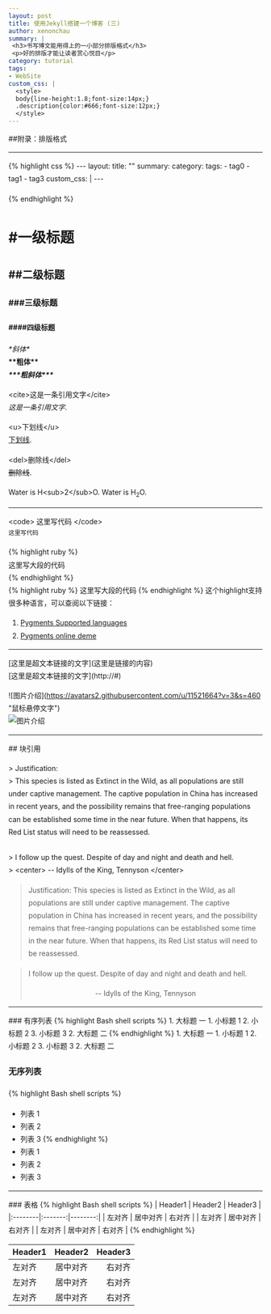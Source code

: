 ```yaml
---
layout: post
title: 使用Jekyll搭建一个博客 (三)
author: xenonchau
summary: |
 <h3>书写博文能用得上的一小部分排版格式</h3>
 <p>好的排版才能让读者赏心悦目</p>
category: tutorial
tags:
- WebSite
custom_css: |
  <style>
  body{line-height:1.8;font-size:14px;}
  .description{color:#666;font-size:12px;}
  </style>
---
```


##附录：排版格式

<hr>
{% highlight css %}
<!--YAML头的使用方法-->
---
layout: <!--布局模板-->
title: "<!--标题-->"
summary: <!--描述-->
category: <!--分类仓库-->
tags: <!--标签-->
- tag0
- tag1
- tag3
custom_css: | <!--自定义样式表-->
 <style>
 body {
 line-height: 1.8;
 font-size:1 4px;
 }
 .description {
 color: #666;
 font-size: 12px;
 }
 </style>
---
 <!-- 块内容定义要注意" | "分隔符前面有一个空格，按照规范所有" : "声明后必须有一个空格；
新起一行的代码块，至少必须有一个缩进符，且缩进符为空格，不能为tab制表符等其他空白。
由于规范没有要求使用严格的JSON定义方法，所以属性和属性值不强制要求使用引号括起来。-->

{% endhighlight %}

# &#35;一级标题

## &#35;&#35;二级标题

### &#35;&#35;&#35;三级标题

#### &#35;&#35;&#35;&#35;四级标题

*&#42;斜体&#42;*<br>
**&#42;&#42;粗体&#42;&#42;**<br>
***&#42;&#42;&#42;粗斜体&#42;&#42;&#42;***

&lt;cite&gt;这是一条引用文字&lt;/cite&gt;<br>
<cite>这是一条引用文字</cite>. 

&lt;u&gt;下划线&lt;/u&gt;<br>
<u>下划线</u>. 

&lt;del&gt;删除线&lt;/del&gt;<br>
<del>删除线</del>. 

Water is H&lt;sub&gt;2&lt;/sub&gt;O. 
Water is H<sub>2</sub>O. 

<hr>
&lt;code&gt; 这里写代码 &lt;&#47;code&gt;<br>
<code>这里写代码</code>

&#123;&#37; highlight ruby &#37;&#125;<br>
这里写大段的代码<br>
&#123;&#37; endhighlight &#37;&#125;<br>
{% highlight ruby %}
这里写大段的代码
{% endhighlight %}
这个highlight支持很多种语言，可以查阅以下链接：

1. [Pygments Supported languages](http://pygments.org/languages/)
2. [Pygments online deme](http://stackoverflow.com/questions/9652490/do-i-need-to-generate-a-css-file-from-pygments-for-my-jekyll-blog-to-enable-col)

<hr>
&#91;这里是超文本链接的文字&#93;&#40;这里是链接的内容&#41;<br>
[这里是超文本链接的文字](http://#)

&#33;&#91;图片介绍&#93;&#40;https://avatars2.githubusercontent.com/u/11521664?v=3&s=460 &quot;鼠标悬停文字&quot;&#41;<br>
![图片介绍](https://avatars2.githubusercontent.com/u/11521664?v=3&s=460 "鼠标悬停文字")

<hr>
## 块引用

&gt; Justification:<br>
&gt; This species is listed as Extinct in the Wild, as all populations are still under captive management. The captive population in China has increased in recent years, and the possibility remains that free-ranging populations can be established some time in the near future. When that happens, its Red List status will need to be reassessed. 
<br><br>
&gt; I follow up the quest. Despite of day and night and death and hell.<br>
&gt; &lt;center&gt; -- Idylls of the King, Tennyson &lt;/center&gt;

> Justification:
> This species is listed as Extinct in the Wild, as all populations are still under captive management. The captive population in China has increased in recent years, and the possibility remains that free-ranging populations can be established some time in the near future. When that happens, its Red List status will need to be reassessed. 


> I follow up the quest. Despite of day and night and death and hell.
> <center> -- Idylls of the King, Tennyson </center>

<hr>
### 有序列表
{% highlight Bash shell scripts %}
1. 大标题 一
   1. 小标题 1
   2. 小标题 2
   3. 小标题 3
2. 大标题 二
{% endhighlight %}
1. 大标题 一
   1. 小标题 1
   2. 小标题 2
   3. 小标题 3
2. 大标题 二

### 无序列表
{% highlight Bash shell scripts %}
* 列表 1
* 列表 2
* 列表 3
{% endhighlight %}
* 列表 1
* 列表 2
* 列表 3

<hr>
### 表格
{% highlight Bash shell scripts %}
| Header1 | Header2 | Header3 |
|:--------|:-------:|--------:|
| 左对齐   | 居中对齐 |   右对齐 |
| 左对齐   | 居中对齐 |   右对齐 |
| 左对齐   | 居中对齐 |   右对齐 |
{% endhighlight %}

| Header1 | Header2 | Header3 |
|:--------|:-------:|--------:|
| 左对齐   | 居中对齐   | 右对齐   |
| 左对齐   | 居中对齐   | 右对齐   |
| 左对齐   | 居中对齐   | 右对齐   |


